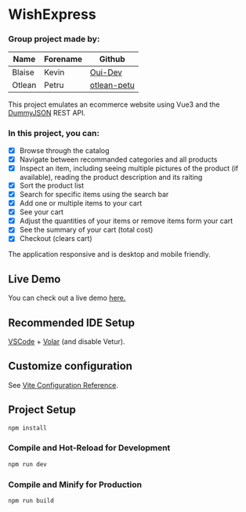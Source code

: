 # WishExpress

### Group project made by:
| Name | Forename | Github |
| - | - | - |
| Blaise | Kevin | [Oui-Dev](https://github.com/Oui-Dev) |
| Otlean | Petru | [otlean-petu](https://github.com/oltean-petru) |  

This project emulates an ecommerce website using Vue3 and the [DummyJSON](https://github.com/Ovi/DummyJSON) REST API.

### In this project, you can:
* [x] Browse through the catalog
* [X] Navigate between recommanded categories and all products
* [X] Inspect an item, including seeing multiple pictures of the product (if available), reading the product description and its raiting
* [X] Sort the product list
* [X] Search for specific items using the search bar
* [X] Add one or multiple items to your cart
* [X] See your cart
* [X] Adjust the quantities of your items or remove items form your cart
* [X] See the summary of your cart (total cost)
* [X] Checkout (clears cart)

The application responsive and is desktop and mobile friendly.

## Live Demo 
You can check out a live demo [here.](https://wishexpress.netlify.app/)

## Recommended IDE Setup

[VSCode](https://code.visualstudio.com/) + [Volar](https://marketplace.visualstudio.com/items?itemName=Vue.volar) (and disable Vetur).

## Customize configuration

See [Vite Configuration Reference](https://vitejs.dev/config/).

## Project Setup

```sh
npm install
```

### Compile and Hot-Reload for Development

```sh
npm run dev
```

### Compile and Minify for Production

```sh
npm run build
```
